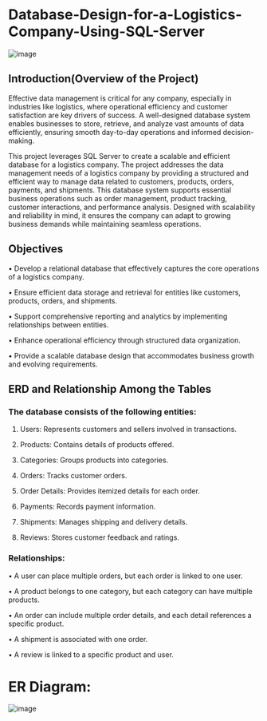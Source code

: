 # Database-Design-for-a-Logistics-Company-Using-SQL-Server
![image](https://github.com/user-attachments/assets/5b87e712-7ed2-41bf-8f0a-b52f516d361f)

## Introduction(Overview of the Project)

Effective data management is critical for any company, especially in industries like logistics, where operational efficiency and customer satisfaction are key drivers of success. A well-designed database system enables businesses to store, retrieve, and analyze vast amounts of data efficiently, ensuring smooth day-to-day operations and informed decision-making.

This project leverages SQL Server to create a scalable and efficient database for a logistics company. The project addresses the data management needs of a logistics company by providing a structured and efficient way to manage data related to customers, products, orders, payments, and shipments. This database system supports essential business operations such as order management, product tracking, customer interactions, and performance analysis. Designed with scalability and reliability in mind, it ensures the company can adapt to growing business demands while maintaining seamless operations.

## Objectives

•	Develop a relational database that effectively captures the core operations of a logistics company.

•	Ensure efficient data storage and retrieval for entities like customers, products, orders, and shipments.

•	Support comprehensive reporting and analytics by implementing relationships between entities.

•	Enhance operational efficiency through structured data organization.

•	Provide a scalable database design that accommodates business growth and evolving requirements.

## ERD and Relationship Among the Tables

### The database consists of the following entities:

1.	Users: Represents customers and sellers involved in transactions.
   
2.	Products: Contains details of products offered.
   
3.	Categories: Groups products into categories.
   
4.	Orders: Tracks customer orders.
   
5.	Order Details: Provides itemized details for each order.
   
6.	Payments: Records payment information.
   
7.	Shipments: Manages shipping and delivery details.
   
8.	Reviews: Stores customer feedback and ratings.

### Relationships:

•	A user can place multiple orders, but each order is linked to one user.

•	A product belongs to one category, but each category can have multiple products.

•	An order can include multiple order details, and each detail references a specific product.

•	A shipment is associated with one order.

•	A review is linked to a specific product and user.

# ER Diagram: 

![image](https://github.com/user-attachments/assets/20707775-fc99-4bd8-aa56-08451e110e94)



